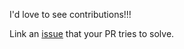 I'd love to see contributions!!!

Link an [issue](https://github.com/teamlint/golog/issues) that your PR tries to solve.